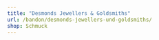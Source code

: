 ```yaml
---
title: "Desmonds Jewellers & Goldsmiths"
url: /bandon/desmonds-jewellers-und-goldsmiths/
shop: Schmuck
---
```


